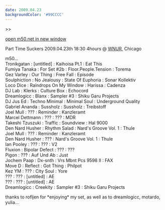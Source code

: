 ```yaml
---
date: 2009.04.23
backgroundColor: '#99CCCC'
---
```


\>>

[open m50.net in new window  
](http://m50.net/)


Part Time Suckers 2009.04.23th 18:30 4hours @ [WNUR](http://www.wnur.org/), Chicago  

m50...  
Tronikgatan : \[untitled\] : Kaihoisa Pt.1 : Eat This  
Fumiya Tanaka : For Set #2b : Floor.People.Tension : Torema  
Gez Varley : Our Thing : Free Fall : Episode  
Soulphiction : No Jealousy : State Of Euphoria : Sonar Kollektiv  
Loco Dice : Raindrops On My Window : Harissa : Cadenza  
DJ Lab : Klerks : Culture Box : Echocord  
Dreamlogicc : Blanx : Sampler #3 : Shiku Garu Projects  
DJ Jus Ed : Techno Minimal : Minimal Soul : Underground Quality  
Gabriel Ananda : Sussholz : Sussholz : Treibstoff  
Joel Mull : ??? : Reminder : Kanzleramt  
Marcel Dettmann : ??? : ??? : MDR  
Takeshi Tzuszuki : Traffic : Soundview : Hal 9000  
Den Nard Husher : Rhythm Salad : Nard's Groove Vol. 1 : Thule  
Joel Mull : ??? : Reminder : Kanzleramt  
Den Nard Husher : ??? : Nard's Groove Vol. 1 : Thule  
Ian Pooley : ??? : ??? : V2  
Fluxion : Bipolar Defect : ??? : ???  
Pigon : ??? : Auf Und Ab : Just  
Jochem Paap : Dx-snth : Vrs Mbnt Pcs 9598 II : FAX  
Move D : Reflect : Got Thing : Philpot  
Kez YM : ??? : City Soul : Yore  
??? : ??? : \[untitled\] : AE  
??? : ??? : \[untitled\] : AE  
Dreamlogicc : Creekity : Sampler #3 : Shiku Garu Projects  

thanks to rofljen for \*enjoying\* my set, as well as to dreamlogicc, motardo, yulia...